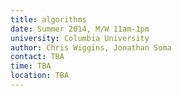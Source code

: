 ```yaml
---
title: algorithms
date: Summer 2014, M/W 11am-1pm
university: Columbia University
author: Chris Wiggins, Jonathan Soma
contact: TBA 
time: TBA 
location: TBA 
---
```


